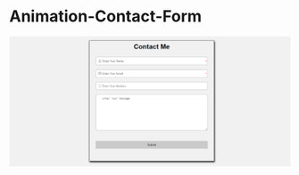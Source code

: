 # Animation-Contact-Form


[![Watch the video](https://github.com/karimcoda/Animation-Contact-Form/blob/master/Image%203.png)](https://github.com/karimcoda/Animation-Contact-Form/blob/master/2020-04-06%2010-28-08.mp4)
